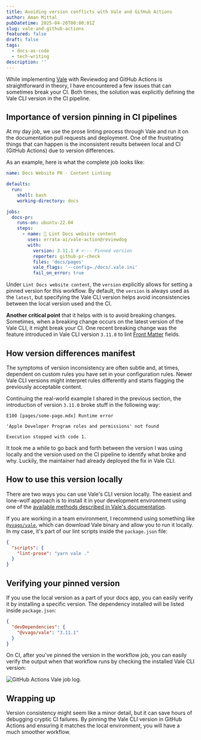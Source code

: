 ```yaml
---
title: Avoiding version conflicts with Vale and GitHub Actions
author: Aman Mittal
pubDatetime: 2025-04-20T00:00:01Z
slug: vale-and-github-actions
featured: false
draft: false
tags:
  - docs-as-code
  - tech-writing
description: ''
---
```


While implementing [Vale](https://vale.sh/) with Reviewdog and GitHub Actions is straightforward in theory, I have encountered a few issues that can sometimes break your CI. Both times, the solution was explicitly defining the Vale CLI version in the CI pipeline.

## Importance of version pinning in CI pipelines

At my day job, we use the prose linting process through Vale and run it on the documentation pull requests and deployment. One of the frustrating things that can happen is the inconsistent results between local and CI (GitHub Actions) due to version differences.

As an example, here is what the complete job looks like:

```yaml
name: Docs Website PR - Content Linting

defaults:
  run:
    shell: bash
    working-directory: docs

jobs:
  docs-pr:
    runs-on: ubuntu-22.04
    steps:
      - name: 💬 Lint Docs website content
        uses: errata-ai/vale-action@reviewdog
        with:
          version: 3.11.1 # <--- Pinned version
          reporter: github-pr-check
          files: 'docs/pages'
          vale_flags: '--config=./docs/.vale.ini'
          fail_on_error: true
```

Under `Lint Docs website content`, the `version` explicitly allows for setting a pinned version for this workflow. By default, the `version` is always used as the `latest`, but specifying the Vale CLI version helps avoid inconsistencies between the local version used and the CI.

**Another critical point** that it helps with is to avoid breaking changes. Sometimes, when a breaking change occurs on the latest version of the Vale CLI, it might break your CI. One recent breaking change was the feature introduced in Vale CLI version `3.11.0` to lint [Front Matter](https://vale.sh/docs/formats/front-matter) fields.

## How version differences manifest

The symptoms of version inconsistency are often subtle and, at times, dependent on custom rules you have set in your configuration rules. Newer Vale CLI versions might interpret rules differently and starts flagging the previously acceptable content.

Continuing the real-world example I shared in the previous section, the introduction of version `3.11.0` broke stuff in the following way:

```shell
E100 [pages/some-page.mdx] Runtime error

'Apple Developer Program roles and permissions' not found

Execution stopped with code 1.
```

It took me a while to go back and forth between the version I was using locally and the version used on the CI pipeline to identify what broke and why. Luckily, the maintainer had already deployed the fix in Vale CLI.

## How to use this version locally

There are two ways you can use Vale's CLI version locally. The easiest and lone-wolf approach is to install it in your development environment using one of the [available methods described in Vale's documentation](https://vale.sh/docs/install).

If you are working in a team environment, I recommend using something like [`@vvago/vale`](https://www.npmjs.com/package/@vvago/vale), which can download Vale binary and allow you to run it locally. In my case, it's part of our lint scripts inside the `package.json` file:

```json
{
  "scripts": {
    "lint-prose": "yarn vale ."
  }
}
```

## Verifying your pinned version

If you use the local version as a part of your docs app, you can easily verify it by installing a specific version. The dependency installed will be listed inside `package.json`:

```json
{
  "devDependencies": {
    "@vvago/vale": "3.11.1"
  }
}
```

On CI, after you've pinned the version in the workflow job, you can easily verify the output when that workflow runs by checking the installed Vale CLI version:

<img src="/images/github-actions-vale.png" alt="GitHub Actions Vale job log." class="mx-auto"/>

## Wrapping up

Version consistency might seem like a minor detail, but it can save hours of debugging cryptic CI failures. By pinning the Vale CLI version in GitHub Actions and ensuring it matches the local environment, you will have a much smoother workflow.
